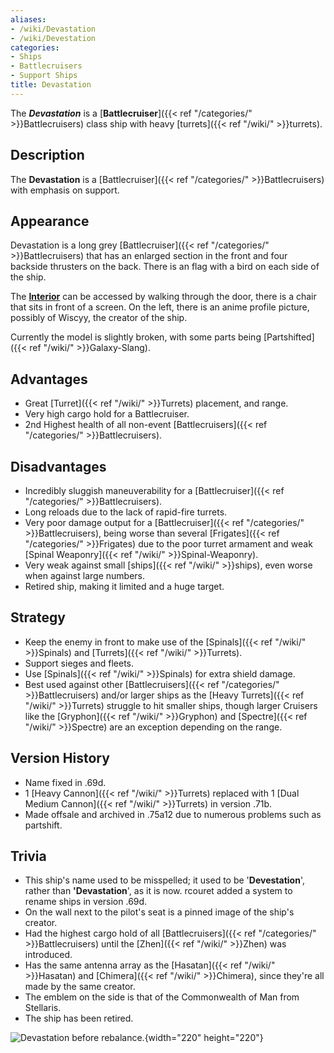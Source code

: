 ```yaml
---
aliases:
- /wiki/Devastation
- /wiki/Devestation
categories:
- Ships
- Battlecruisers
- Support Ships
title: Devastation
---
```


The **_Devastation_** is a [**Battlecruiser**]({{< ref "/categories/" >}}Battlecruisers) class ship with heavy [turrets]({{< ref "/wiki/" >}}turrets). 

## Description

The **Devastation** is a [Battlecruiser]({{< ref "/categories/" >}}Battlecruisers) with emphasis on support.

## Appearance

Devastation is a long grey [Battlecruiser]({{< ref "/categories/" >}}Battlecruisers) that has an enlarged section in the front and four backside thrusters on the back. There is an flag with a bird on each side of the ship.

The <u>**Interior**</u> can be accessed by walking through the door, there is a chair that sits in front of a screen. On the left, there is an anime profile picture, possibly of Wiscyy, the creator of the ship.

Currently the model is slightly broken, with some parts being [Partshifted]({{< ref "/wiki/" >}}Galaxy-Slang).

## Advantages

- Great [Turret]({{< ref "/wiki/" >}}Turrets) placement, and range.
- Very high cargo hold for a Battlecruiser.
- 2nd Highest health of all non-event [Battlecruisers]({{< ref "/categories/" >}}Battlecruisers).

## Disadvantages

- Incredibly sluggish maneuverability for a [Battlecruiser]({{< ref "/categories/" >}}Battlecruisers).
- Long reloads due to the lack of rapid-fire turrets.
- Very poor damage output for a [Battlecruiser]({{< ref "/categories/" >}}Battlecruisers), being worse than several [Frigates]({{< ref "/categories/" >}}Frigates) due to the poor turret armament and weak [Spinal Weaponry]({{< ref "/wiki/" >}}Spinal-Weaponry).
- Very weak against small [ships]({{< ref "/wiki/" >}}ships), even worse when against large numbers.
- Retired ship, making it limited and a huge target.

## Strategy

- Keep the enemy in front to make use of the [Spinals]({{< ref "/wiki/" >}}Spinals) and [Turrets]({{< ref "/wiki/" >}}Turrets).
- Support sieges and fleets.
- Use [Spinals]({{< ref "/wiki/" >}}Spinals) for extra shield damage.
- Best used against other [Battlecruisers]({{< ref "/categories/" >}}Battlecruisers) and/or larger ships as the [Heavy Turrets]({{< ref "/wiki/" >}}Turrets) struggle to hit smaller ships, though larger Cruisers like the [Gryphon]({{< ref "/wiki/" >}}Gryphon) and [Spectre]({{< ref "/wiki/" >}}Spectre) are an exception depending on the range.

## Version History 

- Name fixed in .69d.
- 1 [Heavy Cannon]({{< ref "/wiki/" >}}Turrets) replaced with 1 [Dual Medium Cannon]({{< ref "/wiki/" >}}Turrets) in version .71b.
- Made offsale and archived in .75a12 due to numerous problems such as partshift.

## Trivia

- This ship's name used to be misspelled; it used to be '**Devestation**', rather than **'Devastation**', as it is now. rcouret added a system to rename ships in version .69d.
- On the wall next to the pilot's seat is a pinned image of the ship's creator.
- Had the highest cargo hold of all [Battlecruisers]({{< ref "/categories/" >}}Battlecruisers) until the [Zhen]({{< ref "/wiki/" >}}Zhen) was introduced.
- Has the same antenna array as the [Hasatan]({{< ref "/wiki/" >}}Hasatan) and [Chimera]({{< ref "/wiki/" >}}Chimera), since they're all made by the same creator.
- The emblem on the side is that of the Commonwealth of Man from Stellaris.
- The ship has been retired.

![**Devastation** before
rebalance.](Devestator.png "Devastation before rebalance."){width="220" height="220"}